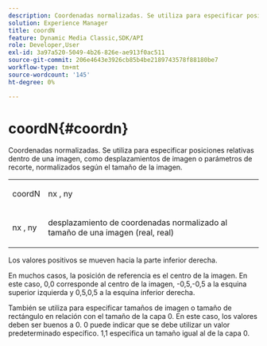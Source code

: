 ```yaml
---
description: Coordenadas normalizadas. Se utiliza para especificar posiciones relativas dentro de una imagen, como desplazamientos de imagen o parámetros de recorte, normalizados según el tamaño de la imagen.
solution: Experience Manager
title: coordN
feature: Dynamic Media Classic,SDK/API
role: Developer,User
exl-id: 3a97a520-5049-4b26-826e-ae913f0ac511
source-git-commit: 206e4643e3926cb85b4be2189743578f88180be7
workflow-type: tm+mt
source-wordcount: '145'
ht-degree: 0%

---
```


# coordN{#coordn}

Coordenadas normalizadas. Se utiliza para especificar posiciones relativas dentro de una imagen, como desplazamientos de imagen o parámetros de recorte, normalizados según el tamaño de la imagen.

<table id="simpletable_EFA3111DC4B94BAF94715500DB4DD8FB"> 
 <tr class="strow"> 
  <td class="stentry"> <p><span class="codeph"> <span class="varname"> coordN</span> </span> </p> </td> 
  <td class="stentry"> <p><span class="codeph"> <span class="varname"> nx</span> </span>, <span class="codeph"><span class="varname"> ny</span></span> </p></td> 
 </tr> 
 <tr class="strow"> 
  <td class="stentry"> <p><span class="codeph"> <span class="varname"> nx</span> </span>, <span class="codeph"><span class="varname"> ny</span></span> </p></td> 
  <td class="stentry"> <p>desplazamiento de coordenadas normalizado al tamaño de una imagen (real, real) </p></td> 
 </tr> 
</table>

Los valores positivos se mueven hacia la parte inferior derecha.

En muchos casos, la posición de referencia es el centro de la imagen. En este caso, 0,0 corresponde al centro de la imagen, -0,5,-0,5 a la esquina superior izquierda y 0,5,0,5 a la esquina inferior derecha.

También se utiliza para especificar tamaños de imagen o tamaño de rectángulo en relación con el tamaño de la capa 0. En este caso, los valores deben ser buenos a 0. 0 puede indicar que se debe utilizar un valor predeterminado específico. 1,1 especifica un tamaño igual al de la capa 0.
